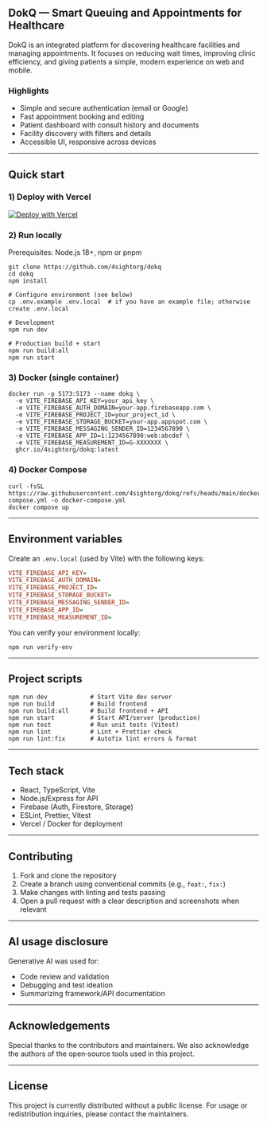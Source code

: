 ## DokQ — Smart Queuing and Appointments for Healthcare

DokQ is an integrated platform for discovering healthcare facilities and managing appointments. It focuses on reducing wait times, improving clinic efficiency, and giving patients a simple, modern experience on web and mobile.

### Highlights

- Simple and secure authentication (email or Google)
- Fast appointment booking and editing
- Patient dashboard with consult history and documents
- Facility discovery with filters and details
- Accessible UI, responsive across devices

---

## Quick start

### 1) Deploy with Vercel

[![Deploy with Vercel](https://vercel.com/button)](https://vercel.com/new/clone?repository-url=https://github.com/4sightorg/dokq)

### 2) Run locally

Prerequisites: Node.js 18+, npm or pnpm

```shell
git clone https://github.com/4sightorg/dokq
cd dokq
npm install

# Configure environment (see below)
cp .env.example .env.local  # if you have an example file; otherwise create .env.local

# Development
npm run dev

# Production build + start
npm run build:all
npm run start
```

### 3) Docker (single container)

```shell
docker run -p 5173:5173 --name dokq \
  -e VITE_FIREBASE_API_KEY=your_api_key \
  -e VITE_FIREBASE_AUTH_DOMAIN=your-app.firebaseapp.com \
  -e VITE_FIREBASE_PROJECT_ID=your_project_id \
  -e VITE_FIREBASE_STORAGE_BUCKET=your-app.appspot.com \
  -e VITE_FIREBASE_MESSAGING_SENDER_ID=1234567890 \
  -e VITE_FIREBASE_APP_ID=1:1234567890:web:abcdef \
  -e VITE_FIREBASE_MEASUREMENT_ID=G-XXXXXXX \
  ghcr.io/4sightorg/dokq:latest
```

### 4) Docker Compose

```shell
curl -fsSL https://raw.githubusercontent.com/4sightorg/dokq/refs/heads/main/docker-compose.yml -o docker-compose.yml
docker compose up
```

---

## Environment variables

Create an `.env.local` (used by Vite) with the following keys:

```ini
VITE_FIREBASE_API_KEY=
VITE_FIREBASE_AUTH_DOMAIN=
VITE_FIREBASE_PROJECT_ID=
VITE_FIREBASE_STORAGE_BUCKET=
VITE_FIREBASE_MESSAGING_SENDER_ID=
VITE_FIREBASE_APP_ID=
VITE_FIREBASE_MEASUREMENT_ID=
```

You can verify your environment locally:

```shell
npm run verify-env
```

---

## Project scripts

```text
npm run dev            # Start Vite dev server
npm run build          # Build frontend
npm run build:all      # Build frontend + API
npm run start          # Start API/server (production)
npm run test           # Run unit tests (Vitest)
npm run lint           # Lint + Prettier check
npm run lint:fix       # Autofix lint errors & format
```

---

## Tech stack

- React, TypeScript, Vite
- Node.js/Express for API
- Firebase (Auth, Firestore, Storage)
- ESLint, Prettier, Vitest
- Vercel / Docker for deployment

---

## Contributing

1. Fork and clone the repository
2. Create a branch using conventional commits (e.g., `feat:`, `fix:`)
3. Make changes with linting and tests passing
4. Open a pull request with a clear description and screenshots when relevant

---

## AI usage disclosure

Generative AI was used for:

- Code review and validation
- Debugging and test ideation
- Summarizing framework/API documentation

---

## Acknowledgements

Special thanks to the contributors and maintainers. We also acknowledge the authors of the open‑source tools used in this project.

---

## License

This project is currently distributed without a public license. For usage or redistribution inquiries, please contact the maintainers.
